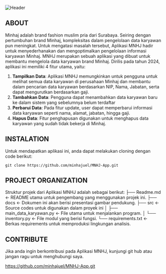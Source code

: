 ![Header](mnhj.png)

## ABOUT

Minhaj adalah brand fashion muslim pria dari Surabaya. Seiring dengan pertumbuhan brand Minhaj, kompleksitas dalam pengelolaan data karyawan pun meningkat. Untuk mengatasi masalah tersebut, Aplikasi MNHJ hadir untuk menyederhanakan dan mengoptimalkan pengelolaan informasi karyawan Minhaj. MNHJ merupakan sebuah aplikasi yang dibuat untuk membantu mengelola data karyawan brand Minhaj. Dirilis pada tahun 2024, aplikasi ini memiliki 4 fitur utama, yaitu:

1. **Tampilkan Data**: Aplikasi MNHJ memungkinkan untuk pengguna untuk melihat semua data karyawan di perusahaan Minhaj dan membantu dalam pencarian data karyawan berdasarkan NIP, Nama, Jabatan, serta dapat mengurutkan berdasarkan gaji.
2. **Tambahkan Data**: Pengguna dapat menambahkan data karyawan baru ke dalam sistem yang sebelumnya belum terdaftar
3. **Perbarui Data**: Pada fitur update, user dapat memperbarui informasi data karyawan seperti nama, alamat, jabatan, hingga gaji.
4. **Hapus Data**: Fitur penghapusan digunakan untuk menghapus data karyawan yang sudah tidak bekerja di Minhaj.

## INSTALATION

Untuk mendapatkan aplikasi ini, anda dapat melakukan cloning dengan code berikut:

    git clone https://github.com/minhajuel/MNHJ-App.git

## PROJECT ORGANIZATION

Struktur projek dari Aplikasi MNHJ adalah sebagai berikut:
├── Readme.md                       <- README utama untuk pengembang yang menggunakan projek ini.
├── docs                            <- Dokumen ini akan berisi presentasi gambar pendukung.
├── src                             <- Source codes untuk digunakan dalam proyek ini
│   ├── main_data_karyawan.py       <- File utama untuk menjalankan program.
│   └── inventory.py                <- File modul yang berisi fungsi.
└── requirements.txt                <- Berkas requirements untuk memproduksi lingkungan analisis.

## CONTRIBUTE
Jika anda ingin berkontribusi pada Aplikasi MNHJ, kunjungi git hub atau jangan ragu untuk menghubungi saya. 

https://github.com/minhajuel/MNHJ-App.git